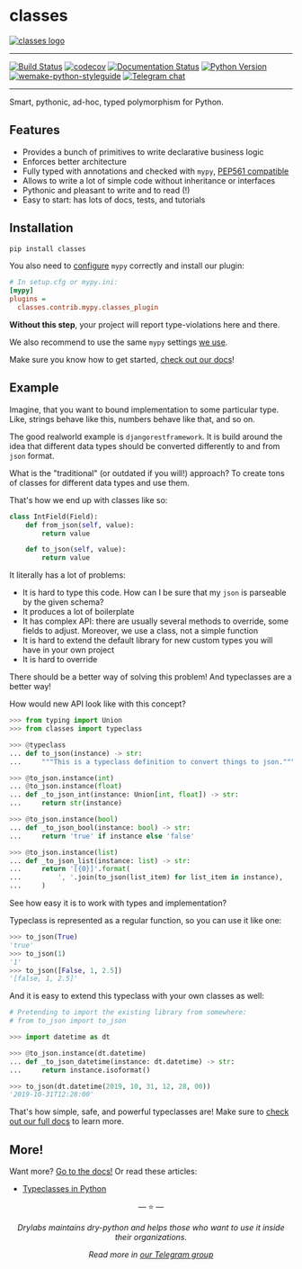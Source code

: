 # classes

[![classes logo](https://raw.githubusercontent.com/dry-python/brand/master/logo/classes.png)](https://github.com/dry-python/classes)

-----

[![Build Status](https://travis-ci.org/dry-python/classes.svg?branch=master)](https://travis-ci.org/dry-python/classes)
[![codecov](https://codecov.io/gh/dry-python/classes/branch/master/graph/badge.svg)](https://codecov.io/gh/dry-python/classes)
[![Documentation Status](https://readthedocs.org/projects/classes/badge/?version=latest)](https://classes.readthedocs.io/en/latest/?badge=latest)
[![Python Version](https://img.shields.io/pypi/pyversions/classes.svg)](https://pypi.org/project/classes/)
[![wemake-python-styleguide](https://img.shields.io/badge/style-wemake-000000.svg)](https://github.com/wemake-services/wemake-python-styleguide)
[![Telegram chat](https://img.shields.io/badge/chat-join-blue?logo=telegram)](https://t.me/drypython)

-----

Smart, pythonic, ad-hoc, typed polymorphism for Python.


## Features

- Provides a bunch of primitives to write declarative business logic
- Enforces better architecture
- Fully typed with annotations and checked with `mypy`, [PEP561 compatible](https://www.python.org/dev/peps/pep-0561/)
- Allows to write a lot of simple code without inheritance or interfaces
- Pythonic and pleasant to write and to read (!)
- Easy to start: has lots of docs, tests, and tutorials


## Installation

```bash
pip install classes
```

You also need to [configure](https://classes.readthedocs.io/en/latest/pages/container.html#type-safety)
`mypy` correctly and install our plugin:

```ini
# In setup.cfg or mypy.ini:
[mypy]
plugins =
  classes.contrib.mypy.classes_plugin
```

**Without this step**, your project will report type-violations here and there.

We also recommend to use the same `mypy` settings [we use](https://github.com/wemake-services/wemake-python-styleguide/blob/master/styles/mypy.toml).

Make sure you know how to get started, [check out our docs](https://classes.readthedocs.io/en/latest/)!


## Example

Imagine, that you want to bound implementation to some particular type.
Like, strings behave like this, numbers behave like that, and so on.

The good realworld example is `djangorestframework`.
It is build around the idea that different
data types should be converted differently to and from `json` format.

What is the "traditional" (or outdated if you will!) approach?
To create tons of classes for different data types and use them.

That's how we end up with classes like so:

```python
class IntField(Field):
    def from_json(self, value):
        return value

    def to_json(self, value):
        return value
```

It literally has a lot of problems:

- It is hard to type this code. How can I be sure that my `json` is parseable by the given schema?
- It produces a lot of boilerplate
- It has complex API: there are usually several methods to override, some fields to adjust. Moreover, we use a class, not a simple function
- It is hard to extend the default library for new custom types you will have in your own project
- It is hard to override

There should be a better way of solving this problem!
And typeclasses are a better way!

How would new API look like with this concept?

```python
>>> from typing import Union
>>> from classes import typeclass

>>> @typeclass
... def to_json(instance) -> str:
...     """This is a typeclass definition to convert things to json."""

>>> @to_json.instance(int)
... @to_json.instance(float)
... def _to_json_int(instance: Union[int, float]) -> str:
...     return str(instance)

>>> @to_json.instance(bool)
... def _to_json_bool(instance: bool) -> str:
...     return 'true' if instance else 'false'

>>> @to_json.instance(list)
... def _to_json_list(instance: list) -> str:
...     return '[{0}]'.format(
...         ', '.join(to_json(list_item) for list_item in instance),
...     )

```

See how easy it is to work with types and implementation?

Typeclass is represented as a regular function, so you can use it like one:

```python
>>> to_json(True)
'true'
>>> to_json(1)
'1'
>>> to_json([False, 1, 2.5])
'[false, 1, 2.5]'

```

And it is easy to extend this typeclass with your own classes as well:

```python
# Pretending to import the existing library from somewhere:
# from to_json import to_json

>>> import datetime as dt

>>> @to_json.instance(dt.datetime)
... def _to_json_datetime(instance: dt.datetime) -> str:
...     return instance.isoformat()

>>> to_json(dt.datetime(2019, 10, 31, 12, 28, 00))
'2019-10-31T12:28:00'

```

That's how simple, safe, and powerful typeclasses are!
Make sure to [check out our full docs](https://classes.readthedocs.io) to learn more.


## More!

Want more? [Go to the docs!](https://classes.readthedocs.io) Or read these articles:
- [Typeclasses in Python](https://sobolevn.me/2021/06/typeclasses-in-python)


<p align="center">&mdash; ⭐️ &mdash;</p>
<p align="center"><i>Drylabs maintains dry-python and helps those who want to use it inside their organizations.</i></p>
<p align="center"><i>Read more in <a href="https://t.me/drypython">our Telegram group<a></i></p>
